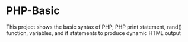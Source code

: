# PHP-Basic
This project shows the basic syntax of PHP, 
PHP print statement, rand() function, variables, and if statements to produce dynamic HTML output
